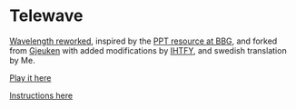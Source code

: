 # Telewave
[Wavelength reworked](https://www.wavelength.zone/), inspired by the [PPT resource at BBG](https://boardgamegeek.com/filepage/197882/wavelength-skype), and forked from [Gjeuken](https://github.com/gjeuken/telewave) with added modifications by [IHTFY](https://github.com/IHTFY/telewave), and swedish translation by Me.

[Play it here](https://MickeyMik.github.io/telewave/)

[Instructions here](instructions.md)
